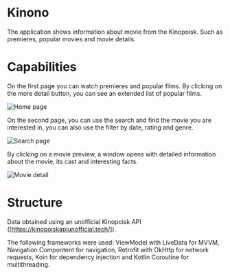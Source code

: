 # Kinono
The application shows information about movie from the Kinopoisk. Such as premieres, popular movies and movie details.

# Capabilities
On the first page you can watch premieres and popular films. By clicking on the  more detail button, you can see an extended list of popular films.

![](/BahtiBJ/Kinono/tree/master/illustrations/home_page.gif "Home page")

On the second page, you can use the search and find the movie you are interested in, you can also use the filter by date, rating and genre.

![](/BahtiBJ/Kinono/tree/master/illustrations/search_page.gif "Search page")

By clicking on a movie preview, a window opens with detailed information about the movie, its cast and interesting facts.

![](/BahtiBJ/Kinono/tree/master/illustrations/movie_detail.gif "Movie detail")

# Structure
Data obtained using an unofficial Kinopoisk API ([https://kinopoiskapiunofficial.tech/]).  

The following frameworks were used: ViewModel with LiveData for MVVM, Navigation Compontent for navigation, Retrofit with OkHttp for network requests,
Koin for dependency injection and Kotlin Coroutine for multithreading.

